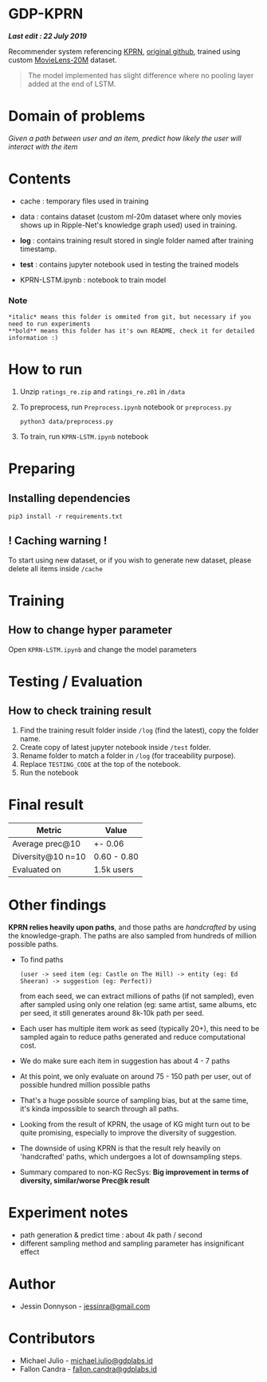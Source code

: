 # GDP-KPRN

***Last edit : 22 July 2019***

Recommender system referencing [KPRN](https://arxiv.org/pdf/1811.04540.pdf), [original github](https://github.com/eBay/KPRN), trained using custom [MovieLens-20M](https://grouplens.org/datasets/movielens/20m/) dataset.

> The model implemented has slight difference where no pooling layer added at the end of LSTM.

# Domain of problems
*Given a path between user and an item, predict how likely the user will interact with the item*

# Contents
- cache : temporary files used in training
- data : contains dataset (custom ml-20m dataset where only movies shows up in Ripple-Net's knowledge graph used) used in training.
- **log** : contains training result stored in single folder named after training timestamp.
- **test** : contains jupyter notebook used in testing the trained models

- KPRN-LSTM.ipynb : notebook to train model

### Note
    *italic* means this folder is ommited from git, but necessary if you need to run experiments
    **bold** means this folder has it's own README, check it for detailed information :)

# How to run
1. Unzip `ratings_re.zip` and `ratings_re.z01` in `/data`
2. To preprocess, run `Preprocess.ipynb` notebook or `preprocess.py`
    ~~~
    python3 data/preprocess.py
    ~~~

3. To train, run `KPRN-LSTM.ipynb` notebook

# Preparing 
## Installing dependencies 

    pip3 install -r requirements.txt

## **! Caching warning !**
To start using new dataset, or if you wish to generate new dataset, please delete all items inside `/cache`

# Training
## How to change hyper parameter
Open `KPRN-LSTM.ipynb` and change the model parameters

# Testing / Evaluation
## How to check training result
1. Find the training result folder inside `/log` (find the latest), copy the folder name.
2. Create copy of latest jupyter notebook inside `/test` folder.
3. Rename folder to match a folder in `/log` (for traceability purpose).
4. Replace `TESTING_CODE` at the top of the notebook.
5. Run the notebook

# Final result
| Metric             | Value       |
|--------------------|-------------|
| Average prec@10    | +- 0.06     |
| Diversity@10 n=10  | 0.60 - 0.80 |
| Evaluated on       | 1.5k users  |

# Other findings

**KPRN relies heavily upon paths**, and those paths are *handcrafted* by using the knowledge-graph. The paths are also sampled from hundreds of million possible paths.

- To find paths  
    ```
    (user -> seed item (eg: Castle on The Hill) -> entity (eg: Ed Sheeran) -> suggestion (eg: Perfect)) 
    ```
    from each seed, we can extract millions of paths (if not sampled), even after sampled using only one relation (eg: same artist, same albums, etc per seed, it still generates around 8k-10k path per seed.

- Each user has multiple item work as seed (typically 20+), this need to be sampled again to reduce paths generated and reduce computational cost. 

- We do make sure each item in suggestion has about 4 - 7 paths

- At this point, we only evaluate on around 75 - 150 path per user, out of possible hundred million possible paths  

- That's a huge possible source of sampling bias, but at the same time, it's kinda impossible to search through all paths.

- Looking from the result of KPRN, the usage of KG might turn out to be quite promising, especially to improve the diversity of suggestion.
  
- The downside of using KPRN is that the result rely heavily on 'handcrafted' paths, which undergoes a lot of downsampling steps. 
  
- Summary compared to non-KG RecSys: **Big improvement in terms of diversity, similar/worse Prec@k result**

# Experiment notes
- path generation & predict time : about 4k path / second
- different sampling method and sampling parameter has insignificant effect

# Author
- Jessin Donnyson - jessinra@gmail.com

# Contributors
- Michael Julio - michael.julio@gdplabs.id
- Fallon Candra - fallon.candra@gdplabs.id